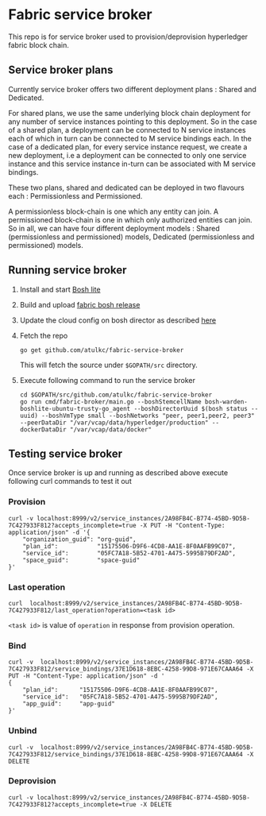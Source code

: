 # Fabric service broker
This repo is for service broker used to provision/deprovision hyperledger fabric block chain.

## Service broker plans

Currently service broker offers two different deployment plans : Shared and Dedicated.

For shared plans, we use the same underlying block chain deployment for any number of service instances pointing to this deployment. So in the case of a shared plan, a deployment can be connected to N service instances each of which in turn can be connected to M service bindings each. In the case of a dedicated plan, for every service instance request, we create a new deployment, i.e a deployment can be connected to only one service instance and this service instance in-turn can be associated with M service bindings.

These two plans, shared and dedicated can be deployed in two flavours each : Permissionless and Permissioned.

A permissionless block-chain is one which any entity can join. A permissioned block-chain is one in which only authorized entities can join. So in all, we can have four different deployment models : Shared (permissionless and permissioned) models, Dedicated (permissionless and permissioned) models.

## Running service broker
1. Install and start [Bosh lite](https://github.com/cloudfoundry/bosh-lite)
1. Build and upload [fabric bosh release](https://github.com/atulkc/fabric-release)
1. Update the cloud config on bosh director as described [here](https://github.com/atulkc/fabric-release)
1. Fetch the repo
	```
	go get github.com/atulkc/fabric-service-broker
	```
	This will fetch the source under `$GOPATH/src` directory.
1. Execute following command to run the service broker

	```
	cd $GOPATH/src/github.com/atulkc/fabric-service-broker
	go run cmd/fabric-broker/main.go --boshStemcellName bosh-warden-boshlite-ubuntu-trusty-go_agent --boshDirectorUuid $(bosh status --uuid) --boshVmType small --boshNetworks "peer, peer1,peer2, peer3" --peerDataDir "/var/vcap/data/hyperledger/production" --dockerDataDir "/var/vcap/data/docker"
	```

## Testing service broker
Once service broker is up and running as described above execute following curl commands to test it out

### Provision
```
curl -v localhost:8999/v2/service_instances/2A98FB4C-B774-45BD-9D5B-7C427933F812?accepts_incomplete=true -X PUT -H "Content-Type: application/json" -d '{
	"organization_guid": "org-guid",
    "plan_id":           "15175506-D9F6-4CD8-AA1E-8F0AAFB99C07",
    "service_id":        "05FC7A18-5B52-4701-A475-5995B79DF2AD",
    "space_guid":        "space-guid"
}'
```

### Last operation
```
curl  localhost:8999/v2/service_instances/2A98FB4C-B774-45BD-9D5B-7C427933F812/last_operation?operation=<task id>
```
`<task id>` is value of `operation` in response from provision operation.

### Bind
```
curl -v  localhost:8999/v2/service_instances/2A98FB4C-B774-45BD-9D5B-7C427933F812/service_bindings/37E1D618-8EBC-4258-99D8-971E67CAAA64 -X PUT -H "Content-Type: application/json" -d '
{
	"plan_id":      "15175506-D9F6-4CD8-AA1E-8F0AAFB99C07",
    "service_id":   "05FC7A18-5B52-4701-A475-5995B79DF2AD",
    "app_guid":     "app-guid"
}'
```

### Unbind
```
curl -v  localhost:8999/v2/service_instances/2A98FB4C-B774-45BD-9D5B-7C427933F812/service_bindings/37E1D618-8EBC-4258-99D8-971E67CAAA64 -X DELETE
```

### Deprovision
```
curl -v localhost:8999/v2/service_instances/2A98FB4C-B774-45BD-9D5B-7C427933F812?accepts_incomplete=true -X DELETE
```
